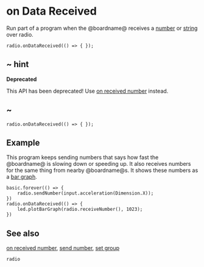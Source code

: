 # on Data Received

Run part of a program when the @boardname@ receives a
[number](/types/number) or [string](/types/string) over radio.

```sig
radio.onDataReceived(() => { });
```

## ~ hint

**Deprecated**

This API has been deprecated! Use [on received number](/makecode-blockeditor/reference/radio/on-received-number) instead.

## ~

```sig
radio.onDataReceived(() => { });
```

## Example

This program keeps sending numbers that says how fast the @boardname@ is
slowing down or speeding up.  It also receives numbers for the same
thing from nearby @boardname@s. It shows these numbers as a
[bar graph](/makecode-blockeditor/reference/led/plot-bar-graph).

```blocks
basic.forever(() => {
    radio.sendNumber(input.acceleration(Dimension.X));
})
radio.onDataReceived(() => {
    led.plotBarGraph(radio.receiveNumber(), 1023);
})
```

## See also

[on received number](/makecode-blockeditor/reference/radio/on-received-number),
[send number](/makecode-blockeditor/reference/radio/send-number), [set group](/makecode-blockeditor/reference/radio/set-group)

```package
radio
```